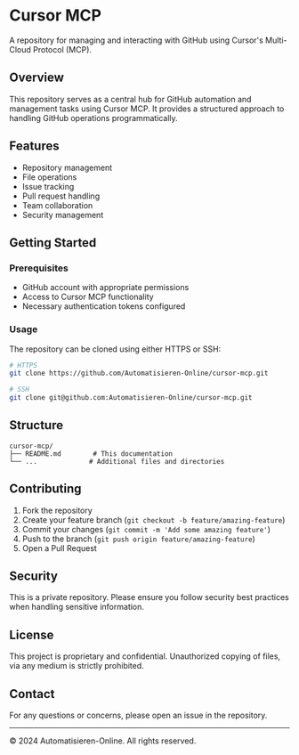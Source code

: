 # Cursor MCP

A repository for managing and interacting with GitHub using Cursor's Multi-Cloud Protocol (MCP).

## Overview

This repository serves as a central hub for GitHub automation and management tasks using Cursor MCP. It provides a structured approach to handling GitHub operations programmatically.

## Features

- Repository management
- File operations
- Issue tracking
- Pull request handling
- Team collaboration
- Security management

## Getting Started

### Prerequisites

- GitHub account with appropriate permissions
- Access to Cursor MCP functionality
- Necessary authentication tokens configured

### Usage

The repository can be cloned using either HTTPS or SSH:

```bash
# HTTPS
git clone https://github.com/Automatisieren-Online/cursor-mcp.git

# SSH
git clone git@github.com:Automatisieren-Online/cursor-mcp.git
```

## Structure

```
cursor-mcp/
├── README.md        # This documentation
└── ...             # Additional files and directories
```

## Contributing

1. Fork the repository
2. Create your feature branch (`git checkout -b feature/amazing-feature`)
3. Commit your changes (`git commit -m 'Add some amazing feature'`)
4. Push to the branch (`git push origin feature/amazing-feature`)
5. Open a Pull Request

## Security

This is a private repository. Please ensure you follow security best practices when handling sensitive information.

## License

This project is proprietary and confidential. Unauthorized copying of files, via any medium is strictly prohibited.

## Contact

For any questions or concerns, please open an issue in the repository.

---

&copy; 2024 Automatisieren-Online. All rights reserved.